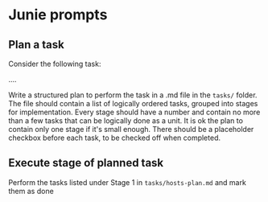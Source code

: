 # Junie prompts

## Plan a task

Consider the following task:

....

Write a structured plan to perform the task in a .md file in the `tasks/` folder.
The file should contain a list of logically ordered tasks, grouped into stages for implementation.
Every stage should have a number and contain no more than a few tasks that can be logically done as a unit.
It is ok the plan to contain only one stage if it's small enough.
There should be a placeholder checkbox before each task, to be checked off when completed.

## Execute stage of planned task

Perform the tasks listed under Stage 1 in `tasks/hosts-plan.md` and mark them as done

